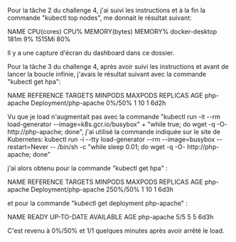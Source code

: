 Pour la tâche 2 du challenge 4, j'ai suivi les instructions et à la fin la commande "kubectl top nodes", me donnait le résultat suivant:

NAME             CPU(cores)   CPU%   MEMORY(bytes)   MEMORY%
docker-desktop   181m         9%     1515Mi          80%

Il y a une capture d'écran du dashboard dans ce dossier.

Pour la tâche 3 du challenge 4, après avoir suivi les instructions et avant de lancer la boucle infinie, j'avais le résultat suivant avec la commande "kubectl get hpa":

NAME         REFERENCE               TARGETS   MINPODS   MAXPODS   REPLICAS   AGE
php-apache   Deployment/php-apache   0%/50%    1         10        1          6d2h

Vu que je load n'augmentait pas avec la commande "kubectl run -it --rm load-generator --image=k8s.gcr.io/busybox" + "while true; do wget -q -O- http://php-apache; done",
j'ai utilisé la commande indiquée sur le site de Kubernetes:
kubectl run -i --tty load-generator --rm --image=busybox --restart=Never -- /bin/sh -c "while sleep 0.01; do wget -q -O- http://php-apache; done"

j'ai alors obtenu pour la commande "kubectl get hpa" :

NAME         REFERENCE               TARGETS    MINPODS   MAXPODS   REPLICAS   AGE
php-apache   Deployment/php-apache   250%/50%   1         10        1          6d3h

et pour la commande "kubectl get deployment php-apache" :

NAME         READY   UP-TO-DATE   AVAILABLE   AGE
php-apache   5/5     5            5           6d3h

C'est revenu à 0%/50% et 1/1 quelques minutes après avoir arrêté le load.
